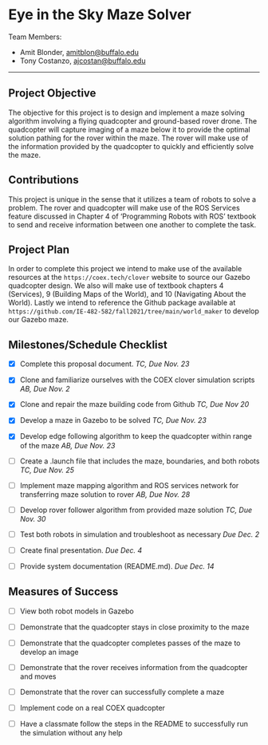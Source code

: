 # Eye in the Sky Maze Solver

Team Members:
- Amit Blonder, amitblon@buffalo.edu 
- Tony Costanzo, ajcostan@buffalo.edu

--- 

## Project Objective
The objective for this project is to design and implement a maze solving algorithm involving a flying quadcopter and ground-based rover drone. The quadcopter will capture imaging of a maze below it to provide the optimal solution pathing for the rover within the maze. The rover will make use of the information provided by the quadcopter to quickly and efficiently solve the maze.


## Contributions
This project is unique in the sense that it utilizes a team of robots to solve a problem. The rover and quadcopter will make use of the ROS Services feature discussed in Chapter 4 of ‘Programming Robots with ROS’ textbook to send and receive information between one another to complete the task. 


## Project Plan
In order to complete this project we intend to make use of the available resources at the `https://coex.tech/clover` website to source our Gazebo quadcopter design. We also will make use of textbook chapters 4 (Services), 9 (Building Maps of the World), and 10 (Navigating About the World). Lastly we intend to reference the Github package available at `https://github.com/IE-482-582/fall2021/tree/main/world_maker` to develop our Gazebo maze.


## Milestones/Schedule Checklist
- [x] Complete this proposal document.  *TC, Due Nov. 23* 
- [x] Clone and familiarize ourselves with the COEX clover simulation scripts *AB, Due Nov. 2*
- [x] Clone and repair the maze building code from Github *TC, Due Nov 20* 
- [x] Develop a maze in Gazebo to be solved  *TC, Due Nov. 23*
- [x] Develop edge following algorithm to keep the quadcopter within range of the maze *AB, Due Nov. 23*
- [ ] Create a .launch file that includes the maze, boundaries, and both robots *TC, Due Nov. 25*
- [ ] Implement maze mapping algorithm and ROS services network for transferring maze solution to rover *AB, Due Nov. 28*
- [ ] Develop rover follower algorithm from provided maze solution *TC, Due Nov. 30*
- [ ] Test both robots in simulation and troubleshoot as necessary *Due Dec. 2*
- [ ] Create final presentation.  *Due Dec. 4*
- [ ] Provide system documentation (README.md).  *Due Dec. 14*


## Measures of Success
- [ ] View both robot models in Gazebo
- [ ] Demonstrate that the quadcopter stays in close proximity to the maze
- [ ] Demonstrate that the quadcopter completes passes of the maze to develop an image
- [ ] Demonstrate that the rover receives information from the quadcopter and moves
- [ ] Demonstrate that the rover can successfully complete a maze
- [ ] Implement code on a real COEX quadcopter
- [ ] Have a classmate follow the steps in the README to successfully run the simulation without any help


